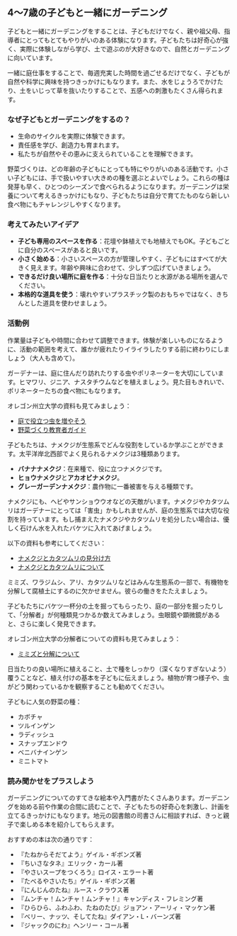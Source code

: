 ## 4～7歳の子どもと一緒にガーデニング

子どもと一緒にガーデニングをすることは、子どもだけでなく、親や祖父母、指導者にとってもとてもやりがいのある体験になります。子どもたちは好奇心が強く、実際に体験しながら学び、土で遊ぶのが大好きなので、自然とガーデニングに向いています。

一緒に庭仕事をすることで、毎週充実した時間を過ごせるだけでなく、子どもが自然や科学に興味を持つきっかけにもなります。また、水をじょうろでかけたり、土をいじって草を抜いたりすることで、五感への刺激もたくさん得られます。

### なぜ子どもとガーデニングをするの？

- 生命のサイクルを実際に体験できます。
- 責任感を学び、創造力も育まれます。
- 私たちが自然やその恵みに支えられていることを理解できます。

野菜づくりは、どの年齢の子どもにとっても特にやりがいのある活動です。小さい子どもには、手で扱いやすい大きめの種を選ぶとよいでしょう。これらの種は発芽も早く、ひとつのシーズンで食べられるようになります。ガーデニングは栄養について考えるきっかけにもなり、子どもたちは自分で育てたものなら新しい食べ物にもチャレンジしやすくなります。

### 考えてみたいアイデア

- **子ども専用のスペースを作る**：花壇や鉢植えでも地植えでもOK。子どもごとに自分のスペースがあると良いです。
- **小さく始める**：小さいスペースの方が管理しやすく、子どもにはすべてが大きく見えます。年齢や興味に合わせて、少しずつ広げていきましょう。
- **できるだけ良い場所に庭を作る**：十分な日当たりと水源がある場所を選んでください。
- **本格的な道具を使う**：壊れやすいプラスチック製のおもちゃではなく、きちんとした道具を使わせましょう。

### 活動例

作業量は子どもや時間に合わせて調整できます。体験が楽しいものになるように、活動の範囲を考えて、誰かが疲れたりイライラしたりする前に終わりにしましょう（大人も含めて）。


ガーデナーは、庭に住んだり訪れたりする虫やポリネーターを大切にしています。ヒマワリ、ジニア、ナスタチウムなどを植えましょう。見た目もきれいで、ポリネーターたちの食べ物にもなります。

オレゴン州立大学の資料も見てみましょう：

- [庭で役立つ虫を増やそう](https://catalog.extension.oregonstate.edu/pnw550)
- [野菜づくり教育者ガイド](https://catalog.extension.oregonstate.edu/em9032)


子どもたちは、ナメクジが生態系でどんな役割をしているか学ぶことができます。太平洋岸北西部でよく見られるナメクジは3種類あります。

- **バナナナメクジ**：在来種で、役に立つナメクジです。
- **ヒョウナメクジ**と**アカオビナメクジ**。
- **グレーガーデンナメクジ**：農作物に一番被害を与える種類です。

ナメクジにも、ヘビやサンショウウオなどの天敵がいます。ナメクジやカタツムリはガーデナーにとっては「害虫」かもしれませんが、庭の生態系では大切な役割を持っています。もし捕まえたナメクジやカタツムリを処分したい場合は、優しく石けん水を入れたバケツに入れてあげましょう。

以下の資料も参考にしてください：

- [ナメクジとカタツムリの見分け方](https://agsci.oregonstate.edu/slug-portal/identification)
- [ナメクジとカタツムリについて](https://www.oregon.gov/oda/shared/documents/publications/ippm/odaguidemolluscs2016forweb.pdf)


ミミズ、ワラジムシ、アリ、カタツムリなどはみんな生態系の一部で、有機物を分解して腐植土にするのに欠かせません。彼らの働きをたたえましょう。

子どもたちにバケツ一杯分の土を掘ってもらったり、庭の一部分を掘ったりして、「分解者」が何種類見つかるか数えてみましょう。虫眼鏡や顕微鏡があると、さらに楽しく発見できます。

オレゴン州立大学の分解者についての資料も見てみましょう：

- [ミミズと分解について](https://lpi.oregonstate.edu/sites/lpi.oregonstate.edu/files/pdf/hyp/lessons-manuals/K12/K5/grade_three_worms_as_decomposers.pdf)


日当たりの良い場所に植えること、土で種をしっかり（深くなりすぎないよう）覆うことなど、植え付けの基本を子どもに伝えましょう。植物が育つ様子や、虫がどう関わっているかを観察することも勧めてください。

子どもに人気の野菜の種：

- カボチャ
- ツルインゲン
- ラディッシュ
- スナップエンドウ
- ベニバナインゲン
- ミニトマト

### 読み聞かせをプラスしよう

ガーデニングについてのすてきな絵本や入門書がたくさんあります。ガーデニングを始める前や作業の合間に読むことで、子どもたちの好奇心を刺激し、計画を立てるきっかけにもなります。地元の図書館の司書さんに相談すれば、きっと親子で楽しめる本を紹介してもらえます。

おすすめの本は次の通りです：

- 『たねからそだてよう』ゲイル・ギボンズ著
- 『ちいさなタネ』エリック・カール著
- 『やさいスープをつくろう』ロイス・エラート著
- 『たべるやさいたち』ゲイル・ギボンズ著
- 『にんじんのたね』ルース・クラウス著
- 『ムンチャ！ムンチャ！ムンチャ！』キャンディス・フレミング著
- 『ひらひら、ふわふわ、たねのたび』ジョアン・アーリィ・マッケン著
- 『ベリー、ナッツ、そしてたね』ダイアン・L・バーンズ著
- 『ジャックのにわ』ヘンリー・コール著
